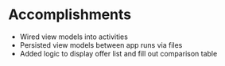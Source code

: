 # Accomplishments

* Wired view models into activities
* Persisted view models between app runs via files
* Added logic to display offer list and fill out comparison table

